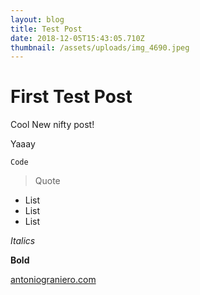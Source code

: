 ```yaml
---
layout: blog
title: Test Post
date: 2018-12-05T15:43:05.710Z
thumbnail: /assets/uploads/img_4690.jpeg
---
```

# First Test Post

Cool New nifty post!



Yaaay

```
Code
```

> Quote

* List
* List
* List

_Italics_

**Bold**

[antoniograniero.com](https://www.antoniograniero.com/)

